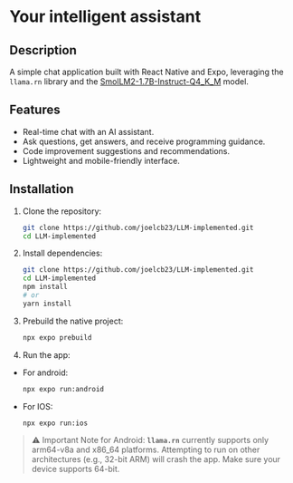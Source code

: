 # Your intelligent assistant

## Description

A simple chat application built with React Native and Expo, leveraging the `llama.rn` library and the [SmolLM2-1.7B-Instruct-Q4_K_M](https://huggingface.co/bartowski/SmolLM2-1.7B-Instruct-GGUF/resolve/main/SmolLM2-1.7B-Instruct-Q4_K_M.gguf) model.

## Features

- Real-time chat with an AI assistant.
- Ask questions, get answers, and receive programming guidance.
- Code improvement suggestions and recommendations.
- Lightweight and mobile-friendly interface.

## Installation

1. Clone the repository:

   ```bash
   git clone https://github.com/joelcb23/LLM-implemented.git
   cd LLM-implemented
   ```

2. Install dependencies:

   ```bash
   git clone https://github.com/joelcb23/LLM-implemented.git
   cd LLM-implemented
   npm install
   # or
   yarn install
   ```

3. Prebuild the native project:

   ```bash
   npx expo prebuild
   ```

4. Run the app:

- For android:

  ```bash
  npx expo run:android
  ```

- For IOS:

  ```bash
  npx expo run:ios
  ```

> ⚠️ Important Note for Android:
> **`llama.rn`** currently supports only arm64-v8a and x86_64 platforms. Attempting to run on other architectures (e.g., 32-bit ARM) will crash the app. Make sure your device supports 64-bit.
